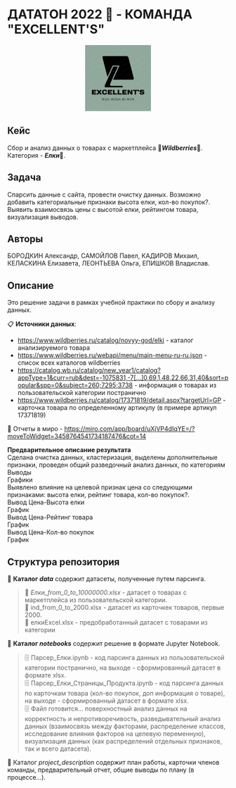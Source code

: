 # ДАТАТОН 2022 🚀 - КОМАНДА "EXCELLENT'S"
<center><img src=img/logo.jpg width=150px height=150px></center>

## Кейс
Сбор и анализ данных о товарах с маркетплейса 🍒***Wildberries***🍒. Категория - ***Елки***🎄. 
## Задача 
Спарсить данные с сайта, провести очистку данных. Возможно добавить категориальные признаки высота елки, кол-во покупок?. Выявить взаимосвязь цены с высотой елки, рейтингом товара, визуализация выводов.
## Авторы
БОРОДКИН Александр, САМОЙЛОВ Павел, КАДИРОВ Михаил, КЕЛАСКИНА Елизавета, ЛЕОНТЬЕВА Ольга, ЕПИШКОВ Владислав.
## Описание
Это решение задачи в рамках учебной практики по сбору и анализу данных. 

📋 **Источники данных**:  
- https://www.wildberries.ru/catalog/novyy-god/elki - каталог анализируемого товара  
- https://www.wildberries.ru/webapi/menu/main-menu-ru-ru.json - список всех каталогов wildberries 
- https://catalog.wb.ru/catalog/new_year1/catalog?appType=1&curr=rub&dest=-1075831,-7[…]0,69,1,48,22,66,31,40&sort=popular&spp=0&subject=260;7295;3738 - информация о товарах из пользовательской категории постранично  
- https://www.wildberries.ru/catalog/17371819/detail.aspx?targetUrl=GP - карточка товара по определенному артикулу (в примере артикул 17371819)

📎 Отчеты в миро - https://miro.com/app/board/uXjVP4dIqYE=/?moveToWidget=3458764541734187476&cot=14

**Предварительное описание результата**  
Сделана очистка данных, кластеризация, выделены дополнительные признаки, проведен общий разведочный анализ данных, по категориям  
Выводы  
Графики  
Выявлено влияние на целевой признак цена со следующими признаками: высота елки, рейтинг товара, кол-во покупок?.  
Вывод Цена-Высота елки  
График  
Вывод Цена-Рейтинг товара  
График  
Вывод Цена-Кол-во покупок  
График  

## Структура репозитория
📁 **Каталог *data*** содержит датасеты, полученные путем парсинга.  
> 📑 *Елки_from_0_to_10000000.xlsx* - датасет о товарах с маркетплейса из пользовательской категории.  
> 📑 ind_from_0_to_2000.xlsx - датасет из карточкек товаров, первые 2000.  
> 📑 елкиExcel.xlsx - предобработанный датасет с товарами из категории

📁 **Каталог *notebooks*** содержит решение в формате Jupyter Notebook.  
> 🗄️ Парсер_Елки.ipynb - код парсинга данных из пользовательской категории постранично, на выходе - сформированный датасет в формате xlsx.  
> 🗄️ Парсер_Елки_Страницы_Продукта.ipynb - код парсинга данных по карточкам товара (кол-во покупок, доп информация о товаре), на выходе - сформированный датасет в формате xlsx.  
> 🗄️ Файл готовится... поверхностный анализ данных на корректность и непротиворечивость, разведывательный анализ данных (взаимосвязь между факторами, распределение классов, исследование влияния факторов на целевую переменную), визуализация данных (как распределений отдельных признаков, так и всего датасета).

📁 Каталог *project_description* содержит план работы, карточки членов команды, предварительный отчет, общие выводы по плану (в процессе...).

